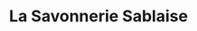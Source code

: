 ---
title: "La Savonnerie Sablaise"
url: /les-sables-dolonne/la-savonnerie-sablaise/
shop: Raumausstattung
---